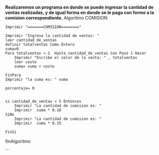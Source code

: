 **Realizaremos un programa en donde se puede ingresar la cantidad de ventas realizadas, y de igual forma en donde se le paga con forme a la comision correspondiente.**
Algoritmo COMISION
	
	Imprimir "=======COMISION========"
	
	Imprimir "Ingrese la cantidad de ventas: "
	leer cantidad_de_ventas
	definir totalventas Como Entero
	suma=0
	Para totalventas <-1  Hasta cantidad_de_ventas Con Paso 1 Hacer
		Imprimir "Escribe el valor de la venta: " , totalventas
		leer costo
		suma= suma + costo 
		
	FinPara
	Imprimir "la suma es: " suma
	
	porcentaje= 0
	
	
	si cantidad_de_ventas < 5 Entonces
		Imprimir "La cantidad de comision es: " 
		Imprimir  suma * 0.10
	SiNo
		Imprimir "La cantidad de comision es: " 
		Imprimir  suma * 0.15
		
	FinSi
	
finAlgoritmo

´´´ 

